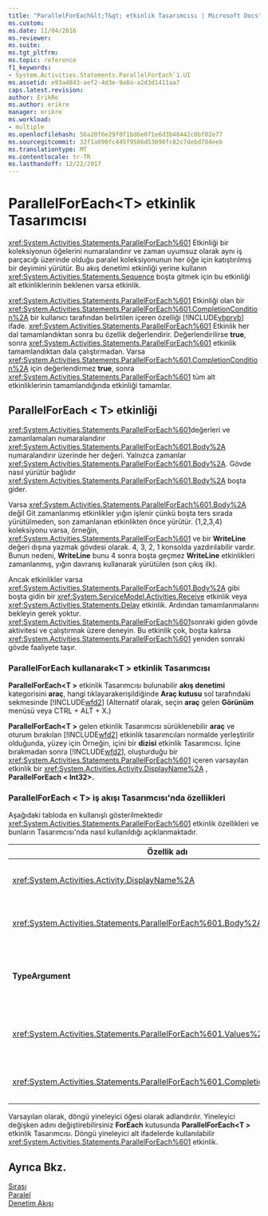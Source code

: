 ```yaml
---
title: "ParallelForEach&lt;T&gt; etkinlik Tasarımcısı | Microsoft Docs"
ms.custom: 
ms.date: 11/04/2016
ms.reviewer: 
ms.suite: 
ms.tgt_pltfrm: 
ms.topic: reference
f1_keywords:
- System.Activities.Statements.ParallelForEach`1.UI
ms.assetid: e93a4843-aef2-4d3e-9a0a-a2d3d1411aa7
caps.latest.revision: 
author: ErikRe
ms.author: erikre
manager: erikre
ms.workload:
- multiple
ms.openlocfilehash: 56a20f6e29f0f1bd6e071e6d3b48442c0bf02e77
ms.sourcegitcommit: 32f1a690fc445f9586d53698fc82c7debd784eeb
ms.translationtype: MT
ms.contentlocale: tr-TR
ms.lasthandoff: 12/22/2017
---
```

# <a name="parallelforeachlttgt-activity-designer"></a>ParallelForEach&lt;T&gt; etkinlik Tasarımcısı
<xref:System.Activities.Statements.ParallelForEach%601> Etkinliği bir koleksiyonun öğelerini numaralandırır ve zaman uyumsuz olarak aynı iş parçacığı üzerinde olduğu paralel koleksiyonunun her öğe için katıştırılmış bir deyimini yürütür. Bu akış denetimi etkinliği yerine kullanın <xref:System.Activities.Statements.Sequence> boşta gitmek için bu etkinliği alt etkinliklerinin beklenen varsa etkinlik.  
  
 <xref:System.Activities.Statements.ParallelForEach%601> Etkinliği olan bir <xref:System.Activities.Statements.ParallelForEach%601.CompletionCondition%2A> bir kullanıcı tarafından belirtilen içeren özelliği [!INCLUDE[vbprvb](../code-quality/includes/vbprvb_md.md)] ifade. <xref:System.Activities.Statements.ParallelForEach%601> Etkinlik her dal tamamlandıktan sonra bu özellik değerlendirir. Değerlendirilirse **true**, sonra <xref:System.Activities.Statements.ParallelForEach%601> etkinlik tamamlandıktan dala çalıştırmadan. Varsa <xref:System.Activities.Statements.ParallelForEach%601.CompletionCondition%2A> için değerlendirmez **true**, sonra <xref:System.Activities.Statements.ParallelForEach%601> tüm alt etkinliklerinin tamamlandığında etkinliği tamamlar.  
  
## <a name="the-parallelforeacht-activity"></a>ParallelForEach < T\> etkinliği  
 <xref:System.Activities.Statements.ParallelForEach%601>değerleri ve zamanlamaları numaralandırır <xref:System.Activities.Statements.ParallelForEach%601.Body%2A> numaralandırır üzerinde her değeri. Yalnızca zamanlar <xref:System.Activities.Statements.ParallelForEach%601.Body%2A>. Gövde nasıl yürütür bağlıdır <xref:System.Activities.Statements.ParallelForEach%601.Body%2A> boşta gider.  
  
 Varsa <xref:System.Activities.Statements.ParallelForEach%601.Body%2A> değil Git zamanlanmış etkinlikler yığın işlenir çünkü boşta ters sırada yürütülmeden, son zamanlanan etkinlikten önce yürütür. {1,2,3,4} koleksiyonu varsa, örneğin, <xref:System.Activities.Statements.ParallelForEach%601> ve bir **WriteLine** değeri dışına yazmak gövdesi olarak. 4, 3, 2, 1 konsolda yazdırılabilir vardır. Bunun nedeni, **WriteLine** bunu 4 sonra boşta geçmez **WriteLine** etkinlikleri zamanlanmış, yığın davranış kullanarak yürütülen (son çıkış ilk).  
  
 Ancak etkinlikler varsa <xref:System.Activities.Statements.ParallelForEach%601.Body%2A> gibi boşta gidin bir <xref:System.ServiceModel.Activities.Receive> etkinlik veya <xref:System.Activities.Statements.Delay> etkinlik. Ardından tamamlanmalarını bekleyin gerek yoktur. <xref:System.Activities.Statements.ParallelForEach%601>sonraki giden gövde aktivitesi ve çalıştırmak üzere deneyin. Bu etkinlik çok, boşta kalırsa <xref:System.Activities.Statements.ParallelForEach%601> yeniden sonraki gövde faaliyete taşır.  
  
### <a name="using-the-parallelforeacht-activity-designer"></a>ParallelForEach kullanarak\<T > etkinlik Tasarımcısı  
 **ParallelForEach\<T >** etkinlik Tasarımcısı bulunabilir **akış denetimi** kategorisini **araç**, hangi tıklayarakerişildiğinde **Araç kutusu** sol tarafındaki sekmesinde [!INCLUDE[wfd2](../workflow-designer/includes/wfd2_md.md)] (Alternatif olarak, seçin **araç** gelen **Görünüm** menüsü veya CTRL + ALT + X.)  
  
 **ParallelForEach\<T >** gelen etkinlik Tasarımcısı sürüklenebilir **araç** ve oturum bırakılan [!INCLUDE[wfd2](../workflow-designer/includes/wfd2_md.md)] etkinlik tasarımcıları normalde yerleştirilir olduğunda, yüzey için Örneğin, içini bir **dizisi** etkinlik Tasarımcısı. İçine bırakmadan sonra [!INCLUDE[wfd2](../workflow-designer/includes/wfd2_md.md)], oluşturduğu bir <xref:System.Activities.Statements.ParallelForEach%601> içeren varsayılan etkinlik bir <xref:System.Activities.Activity.DisplayName%2A> , **ParallelForEach < Int32\>.**  
  
### <a name="parallelforeacht-properties-in-the-workflow-designer"></a>ParallelForEach < T\> iş akışı Tasarımcısı'nda özellikleri  
 Aşağıdaki tabloda en kullanışlı gösterilmektedir <xref:System.Activities.Statements.ParallelForEach%601> etkinlik özellikleri ve bunların Tasarımcısı'nda nasıl kullanıldığı açıklanmaktadır.  
  
|Özellik adı|Gerekli|Kullanım|  
|-------------------|--------------|-----------|  
|<xref:System.Activities.Activity.DisplayName%2A>|False|Etkinlik Tasarımcısı kolay görünen adını başlığı belirtir. Varsayılan değer **ParallelForEach\<Int32 >**. Değer, isteğe bağlı olarak düzenlenebilir **özellikleri** ızgara veya doğrudan başlığındaki etkinlik Tasarımcısı.|  
|<xref:System.Activities.Statements.ParallelForEach%601.Body%2A>|False|Koleksiyondaki her öğe için yürütme etkinliği. Eklemek için <xref:System.Activities.Statements.ParallelForEach%601.Body%2A> etkinlik, bir etkinlik araç bırakma **gövde** kutusuna **ParallelForEach\<T >** etkinlik Tasarımcısı "Buraya etkinliğini Drop" İpucu metni.|  
|**TypeArgument**|Doğru|Öğe türü <xref:System.Activities.Statements.ParallelForEach%601.Values%2A> genel parametresi tarafından belirtilen koleksiyon *T*. Varsayılan olarak, **TypeArgument** ayarlanır **Int32**. T türü olarak değiştirmek için **ParallelForEach < T\>**  etkinlik Tasarımcısı değerini değiştirme **TypeArgument** özellik kılavuzunda birleşik giriş kutusu.|  
|<xref:System.Activities.Statements.ParallelForEach%601.Values%2A>|Doğru|Üzerinden yineleme öğeleri koleksiyonu. Ayarlamak için <xref:System.Activities.Statements.ParallelForEach%601.Values%2A>, bir [!INCLUDE[vbprvb](../code-quality/includes/vbprvb_md.md)] ifadesinde **değerleri** kutusuna **ForEach < T\>**  ipucu metnini "Enter VB ifadesi" veya içinde kutusunda etkinlik Tasarımcısı **Değerleri** kutusuna **özellikleri** penceresi.|  
|<xref:System.Activities.Statements.ParallelForEach%601.CompletionCondition%2A>||Her yineleme tamamlandıktan sonra değerlendirilir. Bekleyen true sonra zamanlanmış olarak değerlendirir, yinelemeleri iptal edilir. Bu özellik ayarlanmamışsa, tüm zamanlanmış deyimleri tamamlanana kadar yürütün.|  
  
 Varsayılan olarak, döngü yineleyici öğesi olarak adlandırılır. Yineleyici değişken adını değiştirebilirsiniz **ForEach** kutusunda **ParallelForEach\<T >** etkinlik Tasarımcısı. Döngü yineleyici alt ifadelerde kullanılabilir <xref:System.Activities.Statements.ParallelForEach%601> etkinlik.  
  
## <a name="see-also"></a>Ayrıca Bkz.  
 [Sırası](../workflow-designer/sequence-activity-designer.md)   
 [Paralel](../workflow-designer/parallel-activity-designer.md)   
 [Denetim Akışı](../workflow-designer/control-flow-activity-designers.md)